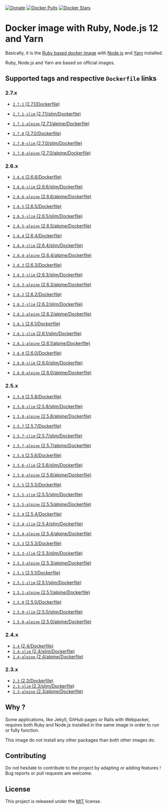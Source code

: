 [![Donate](https://img.shields.io/badge/Donate-PayPal-green.svg)](https://www.paypal.me/guillaumebriday)
[![Docker Pulls](https://img.shields.io/docker/pulls/guillaumebriday/ruby-node.svg)](https://hub.docker.com/r/guillaumebriday/ruby-node/)
[![Docker Stars](https://img.shields.io/docker/stars/guillaumebriday/ruby-node.svg)](https://hub.docker.com/r/guillaumebriday/ruby-node/)

# Docker image with Ruby, Node.js 12 and Yarn

Basically, it is the [Ruby based docker image](https://hub.docker.com/_/ruby) with [Node.js](https://nodejs.org/en/) and [Yarn](https://yarnpkg.com/en/) installed.

Ruby, Node.js and Yarn are based on official images.

## Supported tags and respective `Dockerfile` links

### 2.7.x

- [`2.7.1` (2.7.1/Dockerfile)](https://github.com/guillaumebriday/docker-ruby-node/blob/master/2.7.1/Dockerfile)
- [`2.7.1-slim` (2.7.1/slim/Dockerfile)](https://github.com/guillaumebriday/docker-ruby-node/blob/master/2.7.1/slim/Dockerfile)
- [`2.7.1-alpine` (2.7.1/alpine/Dockerfile)](https://github.com/guillaumebriday/docker-ruby-node/blob/master/2.7.1/alpine/Dockerfile)

- [`2.7.0` (2.7.0/Dockerfile)](https://github.com/guillaumebriday/docker-ruby-node/blob/master/2.7.0/Dockerfile)
- [`2.7.0-slim` (2.7.0/slim/Dockerfile)](https://github.com/guillaumebriday/docker-ruby-node/blob/master/2.7.0/slim/Dockerfile)
- [`2.7.0-alpine` (2.7.0/alpine/Dockerfile)](https://github.com/guillaumebriday/docker-ruby-node/blob/master/2.7.0/alpine/Dockerfile)

### 2.6.x

- [`2.6.6` (2.6.6/Dockerfile)](https://github.com/guillaumebriday/docker-ruby-node/blob/master/2.6.6/Dockerfile)
- [`2.6.6-slim` (2.6.6/slim/Dockerfile)](https://github.com/guillaumebriday/docker-ruby-node/blob/master/2.6.6/slim/Dockerfile)
- [`2.6.6-alpine` (2.6.6/alpine/Dockerfile)](https://github.com/guillaumebriday/docker-ruby-node/blob/master/2.6.6/alpine/Dockerfile)

- [`2.6.5` (2.6.5/Dockerfile)](https://github.com/guillaumebriday/docker-ruby-node/blob/master/2.6.5/Dockerfile)
- [`2.6.5-slim` (2.6.5/slim/Dockerfile)](https://github.com/guillaumebriday/docker-ruby-node/blob/master/2.6.5/slim/Dockerfile)
- [`2.6.5-alpine` (2.6.5/alpine/Dockerfile)](https://github.com/guillaumebriday/docker-ruby-node/blob/master/2.6.5/alpine/Dockerfile)

- [`2.6.4` (2.6.4/Dockerfile)](https://github.com/guillaumebriday/docker-ruby-node/blob/master/2.6.4/Dockerfile)
- [`2.6.4-slim` (2.6.4/slim/Dockerfile)](https://github.com/guillaumebriday/docker-ruby-node/blob/master/2.6.4/slim/Dockerfile)
- [`2.6.4-alpine` (2.6.4/alpine/Dockerfile)](https://github.com/guillaumebriday/docker-ruby-node/blob/master/2.6.4/alpine/Dockerfile)

- [`2.6.3` (2.6.3/Dockerfile)](https://github.com/guillaumebriday/docker-ruby-node/blob/master/2.6.3/Dockerfile)
- [`2.6.3-slim` (2.6.3/slim/Dockerfile)](https://github.com/guillaumebriday/docker-ruby-node/blob/master/2.6.3/slim/Dockerfile)
- [`2.6.3-alpine` (2.6.3/alpine/Dockerfile)](https://github.com/guillaumebriday/docker-ruby-node/blob/master/2.6.3/alpine/Dockerfile)

- [`2.6.2` (2.6.2/Dockerfile)](https://github.com/guillaumebriday/docker-ruby-node/blob/master/2.6.2/Dockerfile)
- [`2.6.2-slim` (2.6.2/slim/Dockerfile)](https://github.com/guillaumebriday/docker-ruby-node/blob/master/2.6.2/slim/Dockerfile)
- [`2.6.2-alpine` (2.6.2/alpine/Dockerfile)](https://github.com/guillaumebriday/docker-ruby-node/blob/master/2.6.2/alpine/Dockerfile)

- [`2.6.1` (2.6.1/Dockerfile)](https://github.com/guillaumebriday/docker-ruby-node/blob/master/2.6.1/Dockerfile)
- [`2.6.1-slim` (2.6.1/slim/Dockerfile)](https://github.com/guillaumebriday/docker-ruby-node/blob/master/2.6.1/slim/Dockerfile)
- [`2.6.1-alpine` (2.6.1/alpine/Dockerfile)](https://github.com/guillaumebriday/docker-ruby-node/blob/master/2.6.1/alpine/Dockerfile)

- [`2.6.0` (2.6.0/Dockerfile)](https://github.com/guillaumebriday/docker-ruby-node/blob/master/2.6.0/Dockerfile)
- [`2.6.0-slim` (2.6.0/slim/Dockerfile)](https://github.com/guillaumebriday/docker-ruby-node/blob/master/2.6.0/slim/Dockerfile)
- [`2.6.0-alpine` (2.6.0/alpine/Dockerfile)](https://github.com/guillaumebriday/docker-ruby-node/blob/master/2.6.0/alpine/Dockerfile)

### 2.5.x

- [`2.5.8` (2.5.8/Dockerfile)](https://github.com/guillaumebriday/docker-ruby-node/blob/master/2.5.8/Dockerfile)
- [`2.5.8-slim` (2.5.8/slim/Dockerfile)](https://github.com/guillaumebriday/docker-ruby-node/blob/master/2.5.8/slim/Dockerfile)
- [`2.5.8-alpine` (2.5.8/alpine/Dockerfile)](https://github.com/guillaumebriday/docker-ruby-node/blob/master/2.5.8/alpine/Dockerfile)

- [`2.5.7` (2.5.7/Dockerfile)](https://github.com/guillaumebriday/docker-ruby-node/blob/master/2.5.7/Dockerfile)
- [`2.5.7-slim` (2.5.7/slim/Dockerfile)](https://github.com/guillaumebriday/docker-ruby-node/blob/master/2.5.7/slim/Dockerfile)
- [`2.5.7-alpine` (2.5.7/alpine/Dockerfile)](https://github.com/guillaumebriday/docker-ruby-node/blob/master/2.5.7/alpine/Dockerfile)

- [`2.5.6` (2.5.6/Dockerfile)](https://github.com/guillaumebriday/docker-ruby-node/blob/master/2.5.6/Dockerfile)
- [`2.5.6-slim` (2.5.6/slim/Dockerfile)](https://github.com/guillaumebriday/docker-ruby-node/blob/master/2.5.6/slim/Dockerfile)
- [`2.5.6-alpine` (2.5.6/alpine/Dockerfile)](https://github.com/guillaumebriday/docker-ruby-node/blob/master/2.5.6/alpine/Dockerfile)

- [`2.5.5` (2.5.5/Dockerfile)](https://github.com/guillaumebriday/docker-ruby-node/blob/master/2.5.5/Dockerfile)
- [`2.5.5-slim` (2.5.5/slim/Dockerfile)](https://github.com/guillaumebriday/docker-ruby-node/blob/master/2.5.5/slim/Dockerfile)
- [`2.5.5-alpine` (2.5.5/alpine/Dockerfile)](https://github.com/guillaumebriday/docker-ruby-node/blob/master/2.5.5/alpine/Dockerfile)

- [`2.5.4` (2.5.4/Dockerfile)](https://github.com/guillaumebriday/docker-ruby-node/blob/master/2.5.4/Dockerfile)
- [`2.5.4-slim` (2.5.4/slim/Dockerfile)](https://github.com/guillaumebriday/docker-ruby-node/blob/master/2.5.4/slim/Dockerfile)
- [`2.5.4-alpine` (2.5.4/alpine/Dockerfile)](https://github.com/guillaumebriday/docker-ruby-node/blob/master/2.5.4/alpine/Dockerfile)

- [`2.5.3` (2.5.3/Dockerfile)](https://github.com/guillaumebriday/docker-ruby-node/blob/master/2.5.3/Dockerfile)
- [`2.5.3-slim` (2.5.3/slim/Dockerfile)](https://github.com/guillaumebriday/docker-ruby-node/blob/master/2.5.3/slim/Dockerfile)
- [`2.5.3-alpine` (2.5.3/alpine/Dockerfile)](https://github.com/guillaumebriday/docker-ruby-node/blob/master/2.5.3/alpine/Dockerfile)

- [`2.5.1` (2.5.1/Dockerfile)](https://github.com/guillaumebriday/docker-ruby-node/blob/master/2.5.1/Dockerfile)
- [`2.5.1-slim` (2.5.1/slim/Dockerfile)](https://github.com/guillaumebriday/docker-ruby-node/blob/master/2.5.1/slim/Dockerfile)
- [`2.5.1-alpine` (2.5.1/alpine/Dockerfile)](https://github.com/guillaumebriday/docker-ruby-node/blob/master/2.5.1/alpine/Dockerfile)

- [`2.5.0` (2.5.0/Dockerfile)](https://github.com/guillaumebriday/docker-ruby-node/blob/master/2.5.0/Dockerfile)
- [`2.5.0-slim` (2.5.0/slim/Dockerfile)](https://github.com/guillaumebriday/docker-ruby-node/blob/master/2.5.0/slim/Dockerfile)
- [`2.5.0-alpine` (2.5.0/alpine/Dockerfile)](https://github.com/guillaumebriday/docker-ruby-node/blob/master/2.5.0/alpine/Dockerfile)

### 2.4.x

- [`2.4` (2.4/Dockerfile)](https://github.com/guillaumebriday/docker-ruby-node/blob/master/2.4/Dockerfile)
- [`2.4-slim` (2.4/slim/Dockerfile)](https://github.com/guillaumebriday/docker-ruby-node/blob/master/2.4/slim/Dockerfile)
- [`2.4-alpine` (2.4/alpine/Dockerfile)](https://github.com/guillaumebriday/docker-ruby-node/blob/master/2.4/alpine/Dockerfile)

### 2.3.x

- [`2.3` (2.3/Dockerfile)](https://github.com/guillaumebriday/docker-ruby-node/blob/master/2.3/Dockerfile)
- [`2.3-slim` (2.3/slim/Dockerfile)](https://github.com/guillaumebriday/docker-ruby-node/blob/master/2.3/slim/Dockerfile)
- [`2.3-alpine` (2.3/alpine/Dockerfile)](https://github.com/guillaumebriday/docker-ruby-node/blob/master/2.3/alpine/Dockerfile)

## Why ?

Some applications, like Jekyll, GitHub pages or Rails with Webpacker, requires both Ruby and Node.js installed in the same image in order to run or fully function.

This image do not install any other packages than both other images do.

## Contributing

Do not hesitate to contribute to the project by adapting or adding features ! Bug reports or pull requests are welcome.

## License

This project is released under the [MIT](http://opensource.org/licenses/MIT) license.
